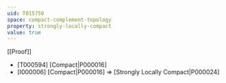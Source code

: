 ```yaml
---
uid: T015750
space: compact-complement-topology
property: strongly-locally-compact
value: true
---
```

[[Proof]]

* [T000594] [Compact|P000016]
* [I000006] [Compact|P000016] => [Strongly Locally Compact|P000024]

